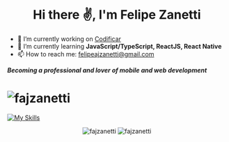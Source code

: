 <h1 align="center">Hi there ✌, I'm Felipe Zanetti</h1>

- 🔭 I’m currently working on [Codificar](https://codificar.com.br/)
- 🌱 I’m currently learning **JavaScript/TypeScript, ReactJS, React Native**
- 📫 How to reach me: [felipeajzanetti@gmail.com](mailto:felipeajzanetti@gmail.com)

***Becoming a professional and lover of mobile and web development***

# <img src="https://img.shields.io/github/followers/fajzanetti?style=social" alt="fajzanetti"/> 
[![My Skills](https://skills.thijs.gg/icons?i=js,ts,react,vue,nodejs,html,css,figma,git,mysql)](https://skills.thijs.gg)

<p align="center">
<img src="https://github-readme-stats.vercel.app/api?username=fajzanetti&show_icons=true&theme=react" alt="fajzanetti"/>
<img src="https://github-readme-stats.vercel.app/api/wakatime?username=zanetti&theme=react" alt="fajzanetti"/> 
</p>
